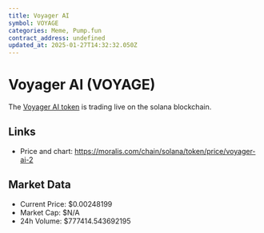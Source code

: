 ```yaml
---
title: Voyager AI
symbol: VOYAGE
categories: Meme, Pump.fun
contract_address: undefined
updated_at: 2025-01-27T14:32:32.050Z
---
```


# Voyager AI (VOYAGE)
The [Voyager AI token](https://moralis.com/chain/solana/token/price/voyager-ai-2) is trading live on the solana blockchain.

## Links
- Price and chart: https://moralis.com/chain/solana/token/price/voyager-ai-2

## Market Data
- Current Price: $0.00248199
- Market Cap: $N/A
- 24h Volume: $777414.543692195
